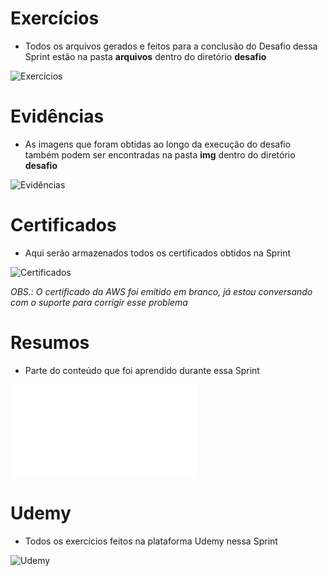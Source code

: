 # Exercícios

- Todos os arquivos gerados e feitos para a conclusão do Desafio dessa Sprint estão na pasta **arquivos** dentro do diretório **desafio**

![Exercícios](desafio/arquivos)

# Evidências

- As imagens que foram obtidas ao longo da execução do desafio também podem ser encontradas na pasta **img** dentro do diretório **desafio**

![Evidências](desafio/img)

# Certificados


- Aqui serão armazenados todos os certificados obtidos na Sprint

![Certificados](certificados)

*OBS.: O certificado da AWS foi emitido em branco, já estou conversando com o suporte para corrigir esse problema*

# Resumos

- Parte do conteúdo que foi aprendido durante essa Sprint

![Resumo SQL](resumos/resumoSQL.md)

# Udemy

- Todos os exercícios feitos na plataforma Udemy nessa Sprint

![Udemy](udemy)




